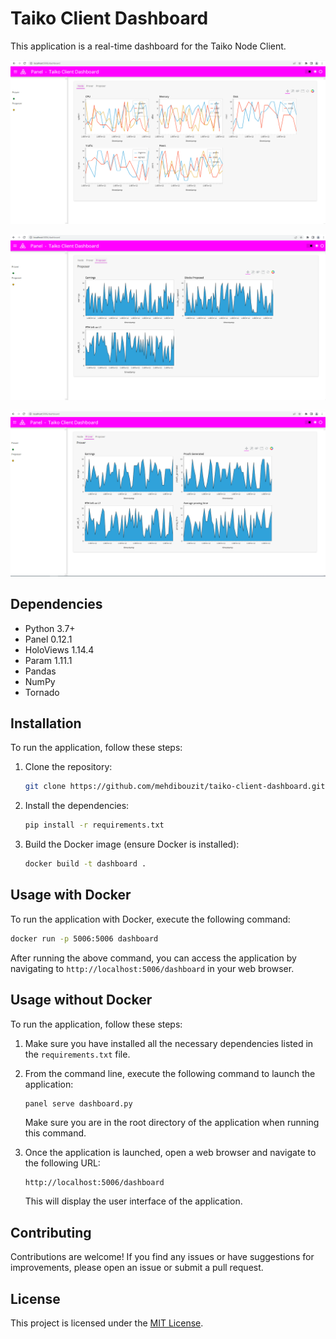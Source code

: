 # Taiko Client Dashboard

This application is a real-time dashboard for the Taiko Node Client.

![Node](app/doc/screenshots/node.PNG "Node")

![Proposer](app/doc/screenshots/proposer.PNG "Proposer")

![Prover](app/doc/screenshots/prover.PNG "Prover")

## Dependencies

- Python 3.7+
- Panel 0.12.1
- HoloViews 1.14.4
- Param 1.11.1
- Pandas
- NumPy
- Tornado

## Installation

To run the application, follow these steps:

1. Clone the repository:

   ```bash
   git clone https://github.com/mehdibouzit/taiko-client-dashboard.git
   ```

2. Install the dependencies:

   ```bash
   pip install -r requirements.txt
   ```

3. Build the Docker image (ensure Docker is installed):

   ```bash
   docker build -t dashboard .
   ```

## Usage with Docker

To run the application with Docker, execute the following command:

```bash
docker run -p 5006:5006 dashboard
```

After running the above command, you can access the application by navigating to `http://localhost:5006/dashboard` in your web browser.

## Usage without Docker

To run the application, follow these steps:

1. Make sure you have installed all the necessary dependencies listed in the `requirements.txt` file.

2. From the command line, execute the following command to launch the application:

   ```bash
   panel serve dashboard.py
   ```

   Make sure you are in the root directory of the application when running this command.

3. Once the application is launched, open a web browser and navigate to the following URL:

   ```
   http://localhost:5006/dashboard
   ```

   This will display the user interface of the application.

## Contributing

Contributions are welcome! If you find any issues or have suggestions for improvements, please open an issue or submit a pull request.

## License

This project is licensed under the [MIT License](LICENSE).
